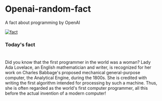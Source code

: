 
# Openai-random-fact
 A fact about programming by OpenAI

[![fact](https://github.com/MarioVidoni/openai-daily-fact/actions/workflows/main.yml/badge.svg)](https://github.com/MarioVidoni/openai-daily-fact/actions/workflows/main.yml)

### Today's fact
# 
Did you know that the first programmer in the world was a woman? Lady Ada Lovelace, an English mathematician and writer, is recognized for her work on Charles Babbage's proposed mechanical general-purpose computer, the Analytical Engine, during the 1800s. She is credited with writing the first algorithm intended for processing by such a machine. Thus, she is often regarded as the world's first computer programmer, all this before the actual invention of a modern computer!